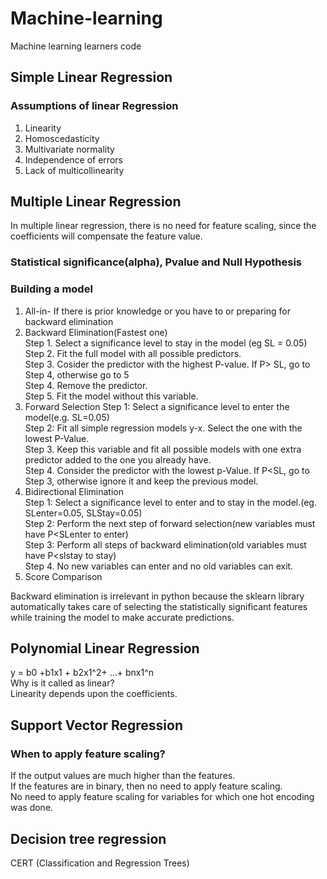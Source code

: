 # Machine-learning
Machine learning learners code
## Simple Linear Regression
### Assumptions of linear Regression   
1. Linearity
2. Homoscedasticity
3. Multivariate normality
4. Independence of errors
5. Lack of multicollinearity 
## Multiple Linear Regression   
In multiple linear regression, there is no need for feature scaling, since the coefficients will compensate the feature value.   
### Statistical significance(alpha), Pvalue and Null Hypothesis   
### Building a model   
1. All-in- If there is prior knowledge or you have to or preparing for backward elimination 
2. Backward Elimination(Fastest one)   
Step 1. Select a significance level to stay in the model (eg SL = 0.05)   
Step 2. Fit the full model with all possible predictors.   
Step 3. Cosider the predictor with the highest P-value. If P> SL, go to Step 4, otherwise go to 5   
Step 4. Remove the predictor.    
Step 5. Fit the model without this variable.   
3. Forward Selection
Step 1: Select a significance level to enter the model(e.g. SL=0.05)   
Step 2: Fit all simple regression models y-x. Select the one with the lowest P-Value.   
Step 3. Keep this variable and fit all possible models with one extra predictor added to the one you already have.   
Step 4. Consider the predictor with the lowest p-Value. If P<SL, go to Step 3, otherwise ignore it and keep the previous model.   
4. Bidirectional Elimination   
Step 1: Select a significance level to enter and to stay in the model.(eg. SLenter=0.05, SLStay=0.05)   
Step 2: Perform the next step of forward selection(new variables must have P<SLenter to enter)   
Step 3: Perform all steps of backward elimination(old variables must have P<slstay to stay)   
Step 4. No new variables can enter and no old variables can exit.   
5. Score Comparison   

Backward elimination is irrelevant in python because the sklearn library automatically takes care of selecting the statistically significant features while training the model to make accurate predictions.

## Polynomial Linear Regression
y = b0 +b1x1 + b2x1^2+ ...+ bnx1^n   
Why is it called as linear?   
Linearity depends upon the coefficients. 
## Support Vector Regression
### When to apply feature scaling?
  If the output values are much higher than the features.   
  If the features are in binary, then no need to apply feature scaling.   
  No need to apply feature scaling for variables for which one hot encoding was done.   
## Decision tree regression
  CERT (Classification and Regression Trees)   
  


